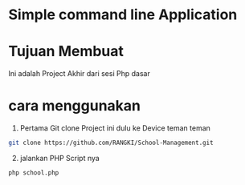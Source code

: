 # Simple command line Application

# Tujuan Membuat

Ini adalah Project Akhir dari sesi Php dasar

# cara menggunakan

1. Pertama Git clone Project ini dulu ke Device teman teman
   
```bash
git clone https://github.com/RANGKI/School-Management.git
```

2. jalankan PHP Script nya

```bash
php school.php
```
